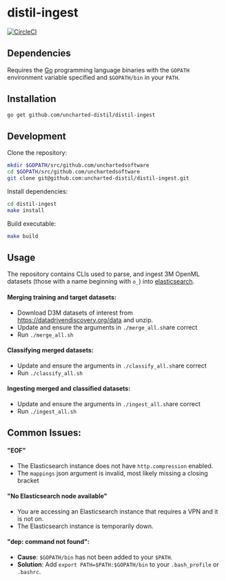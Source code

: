 # distil-ingest

[![CircleCI](https://circleci.com/gh/uncharted-distil/distil-ingest.svg?style=svg&circle-token=b53431703f25a09b518e948735d679a8bfb7b04a)](https://circleci.com/gh/uncharted-distil/distil-ingest)

## Dependencies

Requires the [Go](https://golang.org/) programming language binaries with the `GOPATH` environment variable specified and `$GOPATH/bin` in your `PATH`.

## Installation

```bash
go get github.com/uncharted-distil/distil-ingest
```

## Development

Clone the repository:

```bash
mkdir $GOPATH/src/github.com/unchartedsoftware
cd $GOPATH/src/github.com/unchartedsoftware
git clone git@github.com:uncharted-distil/distil-ingest.git
```

Install dependencies:

```bash
cd distil-ingest
make install
```

Build executable:

```bash
make build
```

## Usage

The repository contains CLIs used to parse, and ingest 3M OpenML datasets (those with a name beginning with `o_`) into [elasticsearch](https://github.com/elastic/elasticsearch).

#### Merging training and target datasets:

- Download D3M datasets of interest from <https://datadrivendiscovery.org/data> and unzip.
- Update and ensure the arguments in `./merge_all.sh`are correct
- Run `./merge_all.sh`

#### Classifying merged datasets:

- Update and ensure the arguments in `./classify_all.sh`are correct
- Run `./classify_all.sh`

#### Ingesting merged and classified datasets:

- Update and ensure the arguments in `./ingest_all.sh`are correct
- Run `./ingest_all.sh`

## Common Issues:

#### "EOF"

- The Elasticsearch instance does not have `http.compression` enabled.
- The `mappings` json argument is invalid, most likely missing a closing bracket

#### "No Elasticsearch node available"

- You are accessing an Elasticsearch instance that requires a VPN and it is not on.
- The Elasticsearch instance is temporarily down.

#### "dep: command not found":

- **Cause**: `$GOPATH/bin` has not been added to your `$PATH`.
- **Solution**: Add `export PATH=$PATH:$GOPATH/bin` to your `.bash_profile` or `.bashrc`.

